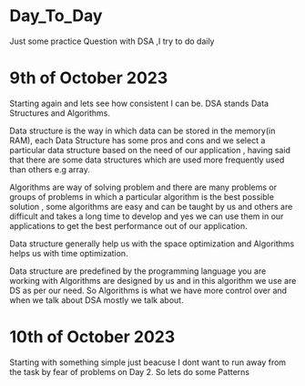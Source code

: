 # Day_To_Day

Just some practice Question with DSA ,I try to do daily

# 9th of October 2023

Starting again and lets see how consistent I can be.
DSA stands Data Structures and Algorithms.

Data structure is the way in which data can be stored in the memory(in RAM),
each Data Structure has some pros and cons and we select a particular data structure based on the need of our application , having said that there are some data structures which are used more frequently used than others e.g array.

Algorithms are way of solving problem and there are many problems or groups of problems in which a particular algorithm is the best possible solution , some algorithms are easy and can be taught by us and others are difficult and takes a long time to develop and yes we can use them in our applications to get the best performance out of our application.

Data structure generally help us with the space optimization and
Algorithms helps us with time optimization.

Data structure are predefined by the programming language you are working with
Algorithms are designed by us and in this algorithm we use are DS as per our need. So Algorithms is what we have more control over and when we talk about DSA
mostly we talk about.

# 10th of October 2023

Starting with something simple just beacuse I dont want to run away from the task by fear of problems on Day 2.
So lets do some Patterns 
